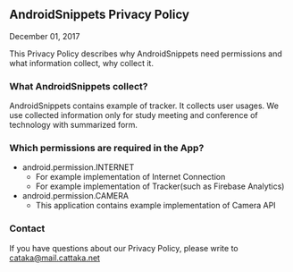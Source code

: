 ## AndroidSnippets Privacy Policy

December 01, 2017

This Privacy Policy describes why AndroidSnippets need permissions and what information collect, why collect it.

### What AndroidSnippets collect?

AndroidSnippets contains example of tracker. It collects user usages.
We use collected information only for study meeting and conference of technology with summarized form.

### Which permissions are required in the App?

- android.permission.INTERNET
  - For example implementation of Internet Connection
  - For example implementation of Tracker(such as Firebase Analytics)
- android.permission.CAMERA
  - This application contains example implementation of Camera API

### Contact
If you have questions about our Privacy Policy, please write to cataka@mail.cattaka.net
